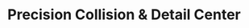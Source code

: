 ---
title: "Precision Collision & Detail Center"
url: /tobyhanna/precision-collision-and-detail-center/
shop: car repair
---